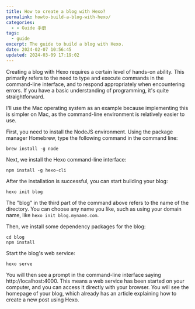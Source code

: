 ```yaml
---
title: How to create a blog with Hexo?
permalink: howto-build-a-blog-with-hexo/
categories:
  - - Guide 手册
tags:
  - guide
excerpt: The guide to build a blog with Hexo.
date: 2024-02-07 10:56:45
updated: 2024-03-09 17:19:02
---
```

Creating a blog with Hexo requires a certain level of hands-on ability. This primarily refers to the need to type and execute commands in the command-line interface, and to respond appropriately when encountering errors. If you have a basic understanding of programming, it's quite straightforward.

I'll use the Mac operating system as an example because implementing this is simpler on Mac, as the command-line environment is relatively easier to use.

First, you need to install the NodeJS environment. Using the package manager Homebrew, type the following command in the command line:

```shell
brew install -g node
```

Next, we install the Hexo command-line interface:

```shell
npm install -g hexo-cli
```

After the installation is successful, you can start building your blog:

```shell
hexo init blog
```

The "blog" in the third part of the command above refers to the name of the directory. You can choose any name you like, such as using your domain name, like `hexo init blog.myname.com`.

Then, we install some dependency packages for the blog:

```shell
cd blog
npm install
```

Start the blog's web service:

```shell
hexo serve
```

You will then see a prompt in the command-line interface saying http://localhost:4000. This means a web service has been started on your computer, and you can access it directly with your browser. You will see the homepage of your blog, which already has an article explaining how to create a new post using Hexo.
